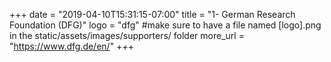 +++
date = "2019-04-10T15:31:15-07:00"
title = "1- German Research Foundation (DFG)"
logo = "dfg" #make sure to have a file named [logo].png in the static/assets/images/supporters/ folder
more_url = "https://www.dfg.de/en/"
+++